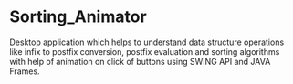 # Sorting_Animator
Desktop application which helps to understand data structure operations like infix to postfix conversion, postfix evaluation and sorting algorithms with help of animation on click of buttons using SWING API and JAVA Frames.
